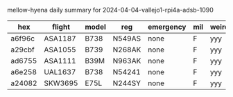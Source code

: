 mellow-hyena daily summary for 2024-04-04-vallejo1-rpi4a-adsb-1090

|hex|flight|model|reg|emergency|mil|weirdo|
|--|--|--|--|--|--|--|
|a6f96c|ASA1187|B738|N549AS|none|F|yyy|
|a29cbf|ASA1055|B739|N268AK|none|F|yyy|
|ad6755|ASA1111|B39M|N963AK|none|F|yyy|
|a6e258|UAL1637|B738|N54241|none|F|yyy|
|a24082|SKW3695|E75L|N244SY|none|F|yyy|
